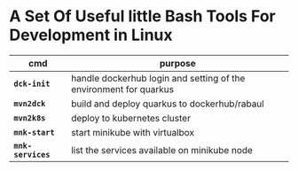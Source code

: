 # A Set Of Useful little Bash Tools For Development in Linux 


| cmd | purpose |
| --- | --- |
| **`dck-init`** |   handle dockerhub login and setting of the environment for quarkus   |
| **`mvn2dck`** |  build and deploy quarkus to dockerhub/rabaul  |
| **`mvn2k8s`** | deploy to kubernetes cluster |
| **`mnk-start`** |   start minikube with virtualbox  |
| **`mnk-services`** |  list the services available on minikube node  |


